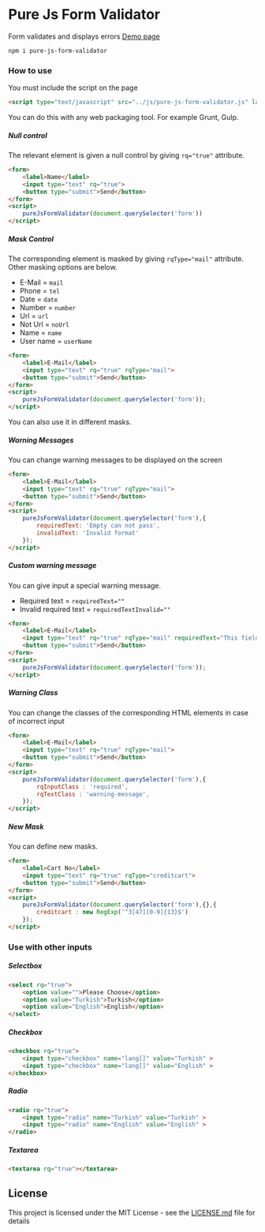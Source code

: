 # Pure Js Form Validator

Form validates and displays errors
[Demo page](https://yasin749.github.io/pure-js-form-validator/demo)
```
npm i pure-js-form-validator
```

### How to use
You must include the script on the page
```html
<script type="text/javascript" src="../js/pure-js-form-validator.js" lang="javascript"></script
```
You can do this with any web packaging tool. For example Grunt, Gulp.

##### Null control
The relevant element is given a null control by giving ```rq="true"``` attribute.
```html
<form>
    <label>Name</label>
    <input type="text" rq="true">
    <button type="submit">Send</button>
</form>
<script>
    pureJsFormValidator(document.querySelector('form'))
</script>
```

##### Mask Control
The corresponding element is masked by giving ```rqType="mail"``` attribute. Other masking options are below.
* E-Mail = ```mail```
* Phone = ```tel```
* Date = ```date```
* Number = ```number```
* Url = ```url```
* Not Url = ```noUrl```
* Name = ```name```
* User name = ```userName``` 
```html
<form>
    <label>E-Mail</label>
    <input type="text" rq="true" rqType="mail">
    <button type="submit">Send</button>
</form>
<script>
    pureJsFormValidator(document.querySelector('form'));
</script>
```
You can also use it in different masks.

##### Warning Messages
You can change warning messages to be displayed on the screen
```html
<form>
    <label>E-Mail</label>
    <input type="text" rq="true" rqType="mail">
    <button type="submit">Send</button>
</form>
<script>
    pureJsFormValidator(document.querySelector('form'),{
        requiredText: 'Empty can not pass',
        invalidText: 'Invalid format'
    });
</script>
```

##### Custom warning message
You can give input a special warning message.
* Required text = ```requiredText=""```
* Invalid required text = ```requiredTextInvalid=""```
```html
<form>
    <label>E-Mail</label>
    <input type="text" rq="true" rqType="mail" requiredText="This field can not be empty" requiredTextInvalid="You entered an invalid value">
    <button type="submit">Send</button>
</form>
<script>
    pureJsFormValidator(document.querySelector('form'));
</script>
```


##### Warning Class
You can change the classes of the corresponding HTML elements in case of incorrect input
```html
<form>
    <label>E-Mail</label>
    <input type="text" rq="true" rqType="mail">
    <button type="submit">Send</button>
</form>
<script>
    pureJsFormValidator(document.querySelector('form'),{
        rqInputClass : 'required',
        rqTextClass : 'warning-message',
    });
</script>
```

##### New Mask
You can define new masks.
```html
<form>
    <label>Cart No</label>
    <input type="text" rq="true" rqType="creditcart">
    <button type="submit">Send</button>
</form>
<script>
    pureJsFormValidator(document.querySelector('form'),{},{
        creditcart : new RegExp('^3[47][0-9]{13}$')
    });
</script>
```

### Use with other inputs

##### Selectbox
```html
<select rq="true">
    <option value="">Please Choose</option>
    <option value="Turkish">Turkish</option>
    <option value="English">English</option>
</select>
```

##### Checkbox
```html
<checkbox rq="true">
    <input type="checkbox" name="lang[]" value="Turkish" >
    <input type="checkbox" name="lang[]" value="English" >
</checkbox>
```

##### Radio
```html
<radio rq="true">
    <input type="radio" name="Turkish" value="Turkish" >
    <input type="radio" name="English" value="English" >
</radio>
```

##### Textarea
```html
<textarea rq="true"></textarea>
```




## License

This project is licensed under the MIT License - see the [LICENSE.md](LICENSE.md) file for details